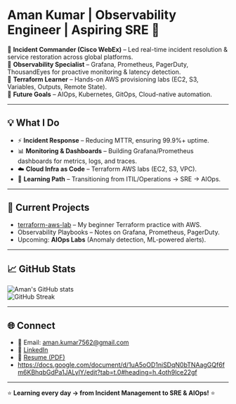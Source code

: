 # Aman Kumar | Observability Engineer | Aspiring SRE 🚀  

🔹 **Incident Commander (Cisco WebEx)** – Led real-time incident resolution & service restoration across global platforms.  
🔹 **Observability Specialist** – Grafana, Prometheus, PagerDuty, ThousandEyes for proactive monitoring & latency detection.  
🔹 **Terraform Learner** – Hands-on AWS provisioning labs (EC2, S3, Variables, Outputs, Remote State).  
🔹 **Future Goals** – AIOps, Kubernetes, GitOps, Cloud-native automation.  

---

## 💡 What I Do
- ⚡ **Incident Response** – Reducing MTTR, ensuring 99.9%+ uptime.  
- 📊 **Monitoring & Dashboards** – Building Grafana/Prometheus dashboards for metrics, logs, and traces.  
- ☁️ **Cloud Infra as Code** – Terraform AWS labs (EC2, S3, VPC).  
- 🔮 **Learning Path** – Transitioning from ITIL/Operations → SRE → AIOps.  

---

## 🔭 Current Projects
- [terraform-aws-lab](https://github.com/aman-kumar7562/terraform-aws-lab) – My beginner Terraform practice with AWS.  
- Observability Playbooks – Notes on Grafana, Prometheus, PagerDuty.  
- Upcoming: **AIOps Labs** (Anomaly detection, ML-powered alerts).  

---

## 📈 GitHub Stats
![Aman's GitHub stats](https://github-readme-stats.vercel.app/api?username=aman-kumar7562&show_icons=true&theme=tokyonight)  
![GitHub Streak](https://github-readme-streak-stats.herokuapp.com/?user=aman-kumar7562&theme=tokyonight)  

---

## 🌐 Connect
- 📧 Email: aman.kumar7562@gmail.com  
- 🔗 [LinkedIn]([https://www.linkedin.com/in/aman-kumar-observability](https://www.linkedin.com/in/amankumar7562/))  
- 📄 [Resume (PDF)]([link-to-your-resume](https://github.com/aman-kumar7562/resume-cover-letter/blob/main/Aman%20Kumar%20-%20Observability%20Engineer%20_%20Incident%20Commander.pdf))
- https://docs.google.com/document/d/1uA5oOD1niSDqN0bTNAagGQf6fm6KBhqbGdPa1JALylY/edit?tab=t.0#heading=h.4oth9lce22gf

---
⭐ **Learning every day → from Incident Management to SRE & AIOps!** ⭐

